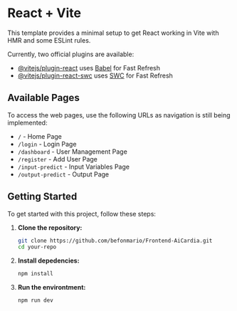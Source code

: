 # React + Vite

This template provides a minimal setup to get React working in Vite with HMR and some ESLint rules.

Currently, two official plugins are available:

- [@vitejs/plugin-react](https://github.com/vitejs/vite-plugin-react/blob/main/packages/plugin-react/README.md) uses [Babel](https://babeljs.io/) for Fast Refresh
- [@vitejs/plugin-react-swc](https://github.com/vitejs/vite-plugin-react-swc) uses [SWC](https://swc.rs/) for Fast Refresh

## Available Pages

To access the web pages, use the following URLs as navigation is still being implemented:

- `/` - Home Page
- `/login` - Login Page
- `/dashboard` - User Management Page
- `/register` - Add User Page
- `/input-predict` - Input Variables Page
- `/output-predict` - Output Page

## Getting Started

To get started with this project, follow these steps:

1. **Clone the repository:**

   ```sh
   git clone https://github.com/befonmario/Frontend-AiCardia.git
   cd your-repo

2. **Install depedencies:**

   ```sh
   npm install

3. **Run the environtment:**

   ```sh
   npm run dev
